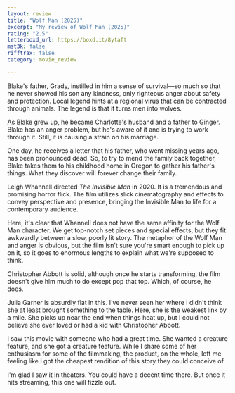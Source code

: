 ```yaml
---
layout: review
title: "Wolf Man (2025)"
excerpt: "My review of Wolf Man (2025)"
rating: "2.5"
letterboxd_url: https://boxd.it/8ytaft
mst3k: false
rifftrax: false
category: movie_review

---
```


Blake's father, Grady, instilled in him a sense of survival—so much so that he never showed his son any kindness, only righteous anger about safety and protection. Local legend hints at a regional virus that can be contracted through animals. The legend is that it turns men into wolves.

As Blake grew up, he became Charlotte's husband and a father to Ginger. Blake has an anger problem, but he's aware of it and is trying to work through it. Still, it is causing a strain on his marriage.

One day, he receives a letter that his father, who went missing years ago, has been pronounced dead. So, to try to mend the family back together, Blake takes them to his childhood home in Oregon to gather his father's things. What they discover will forever change their family.

Leigh Whannell directed <i>The Invisible Man</i> in 2020. It is a tremendous and promising horror flick. The film utilizes slick cinematography and effects to convey perspective and presence, bringing the Invisible Man to life for a contemporary audience.

Here, it's clear that Whannell does not have the same affinity for the Wolf Man character. We get top-notch set pieces and special effects, but they fit awkwardly between a slow, poorly lit story. The metaphor of the Wolf Man and anger is obvious, but the film isn't sure you're smart enough to pick up on it, so it goes to enormous lengths to explain what we're supposed to think.

Christopher Abbott is solid, although once he starts transforming, the film doesn't give him much to do except pop that top. Which, of course, he does.

Julia Garner is absurdly flat in this. I've never seen her where I didn't think she at least brought something to the table. Here, she is the weakest link by a mile. She picks up near the end when things heat up, but I could not believe she ever loved or had a kid with Christopher Abbott.

I saw this movie with someone who had a great time. She wanted a creature feature, and she got a creature feature. While I share some of her enthusiasm for some of the filmmaking, the product, on the whole, left me feeling like I got the cheapest rendition of this story they could conceive of.

I'm glad I saw it in theaters. You could have a decent time there. But once it hits streaming, this one will fizzle out.